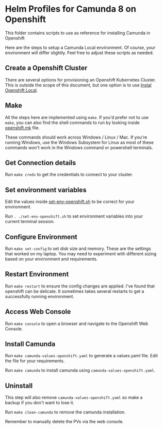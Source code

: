 # Helm Profiles for Camunda 8 on Openshift

This folder contains scripts to use as reference for installing Camunda in Openshift 

Here are the steps to setup a Camunda Local environment. Of course, your environment will differ slightly. Feel free to 
adjust these scripts as needed. 

## Create a Openshift Cluster

There are several options for provisioning an Openshift Kubernetes Cluster. This is outside the scope of this document, 
but one option is to use [Instal Openshift Local](https://developers.redhat.com/products/openshift-local/overview). 

## Make

All the steps here are implemented using `make`. If you'd prefer not to use `make`, you can also find the shell commands
to run by looking inside [openshift.mk](openshift.mk) file.

These commands should work across Windows / Linux / Mac. If you're running Windows, use the Windows Subsystem for Linux as 
most of these commands won't work in the Windows command or powershell terminals. 

## Get Connection details

Run `make creds` to get the credentials to connect to your cluster. 

## Set environment variables 

Edit the values inside [set-env-openshift.sh](set-env-openshift.sh) to be correct for your environment.

Run `. ./set-env-openshift.sh` to set environment variables into your current terminal session. 

## Configure Environment

Run `make set-config` to set disk size and memory. These are the settings that worked on my laptop. You may need to experiment with different sizing based on your environment and requirements. 

## Restart Environment

Run `make restart` to ensure the config changes are applied. I've found that openshift can be delicate. It sometimes takes several restarts to get a successfully running environment. 

## Access Web Console

Run `make console` to open a browser and navigate to the Openshift Web Console. 

## Install Camunda

Run `make camunda-values-openshift.yaml` to generate a values.yaml file. Edit the file for your requirements. 

Run `make camunda` to install camunda using `camunda-values-openshift.yaml`. 

## Uninstall

This step will also remove `camunda-values-openshift.yaml` so make a backup if you don't want to lose it. 

Run `make clean-camunda` to remove the camunda installation. 

Remember to manually delete the PVs via the web console. 









